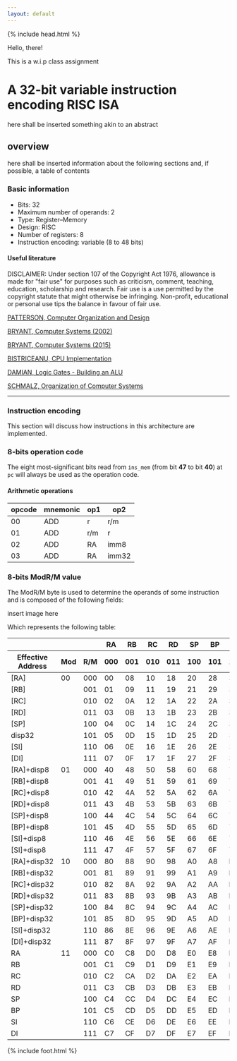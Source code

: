 ```yaml
---
layout: default
---
```


{% include head.html %}

Hello, there!

This is a w.i.p class assignment

# A 32-bit variable instruction encoding RISC ISA

here shall be inserted something akin to an abstract

## overview

here shall be inserted information about the following sections and, if possible, a table of contents

### Basic information

- Bits: 32
- Maximum number of operands: 2
- Type: Register–Memory
- Design: RISC
- Number of registers: 8
- Instruction encoding: variable (8 to 48 bits)

#### Useful literature

<p>
DISCLAIMER: Under section 107 of the Copyright Act 1976, allowance is made for "fair use" for purposes such as criticism, comment, teaching, education, scholarship and research. Fair use is a use permitted by the copyright statute that might otherwise be infringing. Non-profit, educational or personal use tips the balance in favour of fair use.
</p>

[PATTERSON, Computer Organization and Design](http://home.ustc.edu.cn/~louwenqi/reference_books_tools/Computer_Organization_and_Design_3Rd.pdf)

[BRYANT, Computer Systems (2002)](http://gec.di.uminho.pt/DISCIP/LEI/ac0708/te%C3%B3ricas/capiv.pdf)

[BRYANT, Computer Systems (2015)](http://www.csapp.cs.cmu.edu/2e/ch4-preview.pdf)

[BISTRICEANU, CPU Implementation](http://www.cs.iit.edu/~virgil/cs470/Book/chapter5.pdf)

[DAMIAN, Logic Gates - Building an ALU](http://www.csc.villanova.edu/~mdamian/Past/csc2400fa13/assign/ALU.html)

[SCHMALZ, Organization of Computer Systems](https://www.cise.ufl.edu/~mssz/CompOrg/CDA-lang.html)

<hr>

### Instruction encoding

This section will discuss how instructions in this architecture are implemented.

### 8-bits operation code

The eight most-significant bits read from `ins_mem` (from bit **47** to bit **40**) at `pc` will always be used as the operation code.

#### Arithmetic operations

<div class="table-container">
  <table class="table-styled">
    <thead>
      <tr>
        <th>opcode</th>
        <th>mnemonic</th>
        <th>op1</th>
        <th>op2</th>
      </tr>
    </thead>
    <tbody>
      <tr>
        <td>00</td>
        <td>ADD</td>
        <td>r</td>
        <td>r/m</td>
      </tr>
      <tr>
        <td>01</td>
        <td>ADD</td>
        <td>r/m</td>
        <td>r</td>
      </tr>
      <tr>
        <td>02</td>
        <td>ADD</td>
        <td>RA</td>
        <td>imm8</td>
      </tr>
      <tr>
        <td>03</td>
        <td>ADD</td>
        <td>RA</td>
        <td>imm32</td>
      </tr>
    </tbody>
  </table>
</div>

### 8-bits ModR/M value

The ModR/M byte is used to determine the operands of some instruction and is composed of the following fields:

insert image here

Which represents the following table:

<div class="table-container">
  <table class="table-styled">
    <thead>
      <tr>
        <th></th>
        <th></th>
        <th></th>
        <th>RA</th>
        <th>RB</th>
        <th>RC</th>
        <th>RD</th>
        <th>SP</th>
        <th>BP</th>
        <th>SI</th>
        <th>DI</th>
      </tr>
      <tr>
        <th>Effective Address</th>
        <th>Mod</th>
        <th>R/M</th>
        <th class="hollow">000</th>
        <th class="hollow">001</th>
        <th class="hollow">010</th>
        <th class="hollow">011</th>
        <th class="hollow">100</th>
        <th class="hollow">101</th>
        <th class="hollow">110</th>
        <th class="hollow">111</th>
      </tr>
    </thead>
    <tbody>
      <tr>
        <td class="hollow">[RA]</td>
        <td class="hollow">00</td>
        <td class="hollow">000</td>
        <td>00</td>
        <td>08</td>
        <td>10</td>
        <td>18</td>
        <td>20</td>
        <td>28</td>
        <td>30</td>
        <td>38</td>
      </tr>
      <tr>
        <td class="hollow">[RB]</td>
        <td class="hollow"></td>
        <td class="hollow">001</td>
        <td>01</td>
        <td>09</td>
        <td>11</td>
        <td>19</td>
        <td>21</td>
        <td>29</td>
        <td>31</td>
        <td>39</td>
      </tr>
      <tr>
        <td class="hollow">[RC]</td>
        <td class="hollow"></td>
        <td class="hollow">010</td>
        <td>02</td>
        <td>0A</td>
        <td>12</td>
        <td>1A</td>
        <td>22</td>
        <td>2A</td>
        <td>32</td>
        <td>3A</td>
      </tr>
      <tr>
        <td class="hollow">[RD]</td>
        <td class="hollow"></td>
        <td class="hollow">011</td>
        <td>03</td>
        <td>0B</td>
        <td>13</td>
        <td>1B</td>
        <td>23</td>
        <td>2B</td>
        <td>33</td>
        <td>3B</td>
      </tr>
      <tr>
        <td class="hollow">[SP]</td>
        <td class="hollow"></td>
        <td class="hollow">100</td>
        <td>04</td>
        <td>0C</td>
        <td>14</td>
        <td>1C</td>
        <td>24</td>
        <td>2C</td>
        <td>34</td>
        <td>3C</td>
      </tr>
      <tr>
        <td class="hollow">disp32</td>
        <td class="hollow"></td>
        <td class="hollow">101</td>
        <td>05</td>
        <td>0D</td>
        <td>15</td>
        <td>1D</td>
        <td>25</td>
        <td>2D</td>
        <td>35</td>
        <td>3D</td>
      </tr>
      <tr>
        <td class="hollow">[SI]</td>
        <td class="hollow"></td>
        <td class="hollow">110</td>
        <td>06</td>
        <td>0E</td>
        <td>16</td>
        <td>1E</td>
        <td>26</td>
        <td>2E</td>
        <td>36</td>
        <td>3E</td>
      </tr>
      <tr>
        <td class="hollow">[DI]</td>
        <td class="hollow"></td>
        <td class="hollow">111</td>
        <td>07</td>
        <td>0F</td>
        <td>17</td>
        <td>1F</td>
        <td>27</td>
        <td>2F</td>
        <td>37</td>
        <td>3F</td>
      </tr>
      <tr class="odd">
        <td class="hollow">[RA]+disp8</td>
        <td class="hollow">01</td>
        <td class="hollow">000</td>
        <td>40</td>
        <td>48</td>
        <td>50</td>
        <td>58</td>
        <td>60</td>
        <td>68</td>
        <td>70</td>
        <td>78</td>
      </tr>
      <tr class="odd">
        <td class="hollow">[RB]+disp8</td>
        <td class="hollow"></td>
        <td class="hollow">001</td>
        <td>41</td>
        <td>49</td>
        <td>51</td>
        <td>59</td>
        <td>61</td>
        <td>69</td>
        <td>71</td>
        <td>79</td>
      </tr>
      <tr class="odd">
        <td class="hollow">[RC]+disp8</td>
        <td class="hollow"></td>
        <td class="hollow">010</td>
        <td>42</td>
        <td>4A</td>
        <td>52</td>
        <td>5A</td>
        <td>62</td>
        <td>6A</td>
        <td>72</td>
        <td>7A</td>
      </tr>
      <tr class="odd">
        <td class="hollow">[RD]+disp8</td>
        <td class="hollow"></td>
        <td class="hollow">011</td>
        <td>43</td>
        <td>4B</td>
        <td>53</td>
        <td>5B</td>
        <td>63</td>
        <td>6B</td>
        <td>73</td>
        <td>7B</td>
      </tr>
      <tr class="odd">
        <td class="hollow">[SP]+disp8</td>
        <td class="hollow"></td>
        <td class="hollow">100</td>
        <td>44</td>
        <td>4C</td>
        <td>54</td>
        <td>5C</td>
        <td>64</td>
        <td>6C</td>
        <td>74</td>
        <td>7C</td>
      </tr>
      <tr class="odd">
        <td class="hollow">[BP]+disp8</td>
        <td class="hollow"></td>
        <td class="hollow">101</td>
        <td>45</td>
        <td>4D</td>
        <td>55</td>
        <td>5D</td>
        <td>65</td>
        <td>6D</td>
        <td>75</td>
        <td>7D</td>
      </tr>
      <tr class="odd">
        <td class="hollow">[SI]+disp8</td>
        <td class="hollow"></td>
        <td class="hollow">110</td>
        <td>46</td>
        <td>4E</td>
        <td>56</td>
        <td>5E</td>
        <td>66</td>
        <td>6E</td>
        <td>76</td>
        <td>7E</td>
      </tr>
      <tr class="odd">
        <td class="hollow">[SI]+disp8</td>
        <td class="hollow"></td>
        <td class="hollow">111</td>
        <td>47</td>
        <td>4F</td>
        <td>57</td>
        <td>5F</td>
        <td>67</td>
        <td>6F</td>
        <td>77</td>
        <td>7F</td>
      </tr>
      <tr>
        <td class="hollow">[RA]+disp32</td>
        <td class="hollow">10</td>
        <td class="hollow">000</td>
        <td>80</td>
        <td>88</td>
        <td>90</td>
        <td>98</td>
        <td>A0</td>
        <td>A8</td>
        <td>B0</td>
        <td>B8</td>
      </tr>
      <tr>
        <td class="hollow">[RB]+disp32</td>
        <td class="hollow"></td>
        <td class="hollow">001</td>
        <td>81</td>
        <td>89</td>
        <td>91</td>
        <td>99</td>
        <td>A1</td>
        <td>A9</td>
        <td>B1</td>
        <td>B9</td>
      </tr>
      <tr>
        <td class="hollow">[RC]+disp32</td>
        <td class="hollow"></td>
        <td class="hollow">010</td>
        <td>82</td>
        <td>8A</td>
        <td>92</td>
        <td>9A</td>
        <td>A2</td>
        <td>AA</td>
        <td>B2</td>
        <td>BA</td>
      </tr>
      <tr>
        <td class="hollow">[RD]+disp32</td>
        <td class="hollow"></td>
        <td class="hollow">011</td>
        <td>83</td>
        <td>8B</td>
        <td>93</td>
        <td>9B</td>
        <td>A3</td>
        <td>AB</td>
        <td>B3</td>
        <td>BB</td>
      </tr>
      <tr>
        <td class="hollow">[SP]+disp32</td>
        <td class="hollow"></td>
        <td class="hollow">100</td>
        <td>84</td>
        <td>8C</td>
        <td>94</td>
        <td>9C</td>
        <td>A4</td>
        <td>AC</td>
        <td>B4</td>
        <td>BC</td>
      </tr>
      <tr>
        <td class="hollow">[BP]+disp32</td>
        <td class="hollow"></td>
        <td class="hollow">101</td>
        <td>85</td>
        <td>8D</td>
        <td>95</td>
        <td>9D</td>
        <td>A5</td>
        <td>AD</td>
        <td>B5</td>
        <td>BD</td>
      </tr>
      <tr>
        <td class="hollow">[SI]+disp32</td>
        <td class="hollow"></td>
        <td class="hollow">110</td>
        <td>86</td>
        <td>8E</td>
        <td>96</td>
        <td>9E</td>
        <td>A6</td>
        <td>AE</td>
        <td>B6</td>
        <td>BE</td>
      </tr>
      <tr>
        <td class="hollow">[DI]+disp32</td>
        <td class="hollow"></td>
        <td class="hollow">111</td>
        <td>87</td>
        <td>8F</td>
        <td>97</td>
        <td>9F</td>
        <td>A7</td>
        <td>AF</td>
        <td>B7</td>
        <td>BF</td>
      </tr>
      <tr class="odd">
        <td class="hollow">RA</td>
        <td class="hollow">11</td>
        <td class="hollow">000</td>
        <td>C0</td>
        <td>C8</td>
        <td>D0</td>
        <td>D8</td>
        <td>E0</td>
        <td>E8</td>
        <td>F0</td>
        <td>F8</td>
      </tr>
      <tr class="odd">
        <td class="hollow">RB</td>
        <td class="hollow"></td>
        <td class="hollow">001</td>
        <td>C1</td>
        <td>C9</td>
        <td>D1</td>
        <td>D9</td>
        <td>E1</td>
        <td>E9</td>
        <td>F1</td>
        <td>F9</td>
      </tr>
      <tr class="odd">
        <td class="hollow">RC</td>
        <td class="hollow"></td>
        <td class="hollow">010</td>
        <td>C2</td>
        <td>CA</td>
        <td>D2</td>
        <td>DA</td>
        <td>E2</td>
        <td>EA</td>
        <td>F2</td>
        <td>FA</td>
      </tr>
      <tr class="odd">
        <td class="hollow">RD</td>
        <td class="hollow"></td>
        <td class="hollow">011</td>
        <td>C3</td>
        <td>CB</td>
        <td>D3</td>
        <td>DB</td>
        <td>E3</td>
        <td>EB</td>
        <td>F3</td>
        <td>FB</td>
      </tr>
      <tr class="odd">
        <td class="hollow">SP</td>
        <td class="hollow"></td>
        <td class="hollow">100</td>
        <td>C4</td>
        <td>CC</td>
        <td>D4</td>
        <td>DC</td>
        <td>E4</td>
        <td>EC</td>
        <td>F4</td>
        <td>FC</td>
      </tr>
      <tr class="odd">
        <td class="hollow">BP</td>
        <td class="hollow"></td>
        <td class="hollow">101</td>
        <td>C5</td>
        <td>CD</td>
        <td>D5</td>
        <td>DD</td>
        <td>E5</td>
        <td>ED</td>
        <td>F5</td>
        <td>FD</td>
      </tr>
      <tr class="odd">
        <td class="hollow">SI</td>
        <td class="hollow"></td>
        <td class="hollow">110</td>
        <td>C6</td>
        <td>CE</td>
        <td>D6</td>
        <td>DE</td>
        <td>E6</td>
        <td>EE</td>
        <td>F6</td>
        <td>FE</td>
      </tr>
      <tr class="odd">
        <td class="hollow">DI</td>
        <td class="hollow"></td>
        <td class="hollow">111</td>
        <td>C7</td>
        <td>CF</td>
        <td>D7</td>
        <td>DF</td>
        <td>E7</td>
        <td>EF</td>
        <td>F7</td>
        <td>FF</td>
      </tr>
    </tbody>
  </table>
</div>

{% include foot.html %}
